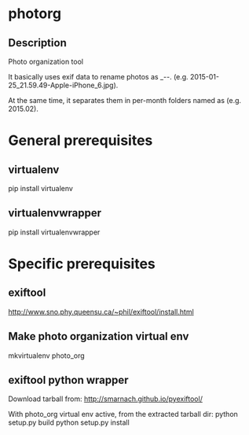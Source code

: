 photorg
=======

## Description

Photo organization tool

It basically uses exif data to rename photos as
<date>_<time>-<make>-<model>.<ext> (e.g. 2015-01-25_21.59.49-Apple-iPhone_6.jpg).

At the same time, it separates them in per-month folders named as <yyyy><mm> (e.g. 2015.02).


# General prerequisites

## virtualenv
pip install virtualenv

## virtualenvwrapper
pip install virtualenvwrapper


# Specific prerequisites

## exiftool

http://www.sno.phy.queensu.ca/~phil/exiftool/install.html

## Make photo organization virtual env
mkvirtualenv photo_org

## exiftool python wrapper

Download tarball from:
http://smarnach.github.io/pyexiftool/

With photo_org virtual env active, from the extracted tarball dir:
python setup.py build
python setup.py install
